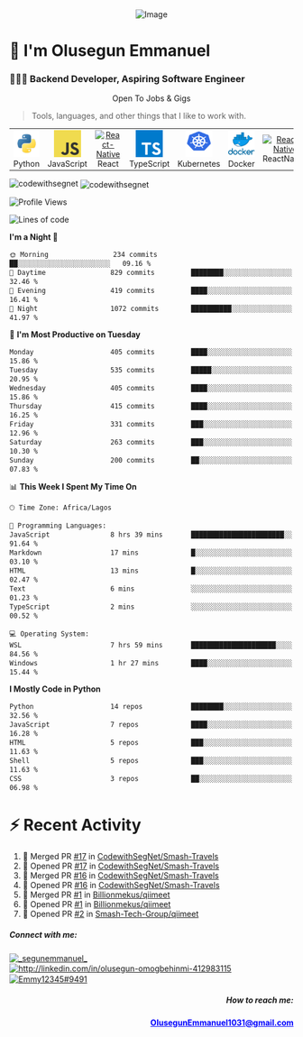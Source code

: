 <div align="center">
  <img align="center" height="200" width="1000" src="https://raw.githubusercontent.com/Schweinepriester/Schweinepriester/master/MeagerHardtofindAlbertosaurus-size_restricted.gif" alt="Image" />
</div>

<div>
  <h1 align="left">👋 I'm Olusegun Emmanuel</h1>
</div>
<h3 align="left">👨🏾‍💻 Backend Developer, Aspiring Software Engineer</h3>
<p align="center"> Open To Jobs & Gigs</p>

> Tools, languages, and other things that I like to work with.
<table>
  <tr>
    <td align="center" width="96">
      <a href="#macropower-tech">
        <img src="https://raw.githubusercontent.com/github/explore/main/topics/python/python.png" width="48" height="48" alt="Python" />
      </a>
      <br>Python
    </td>
    <td align="center" width="96">
      <a href="#macropower-tech">
        <img src="https://raw.githubusercontent.com/github/explore/main/topics/javascript/javascript.png" width="48" height="48" alt="JavaScript" />
      </a>
      <br>JavaScript
    </td>
    <td align="center" width="96">
      <a href="#macropower-tech">
        <img src="https://reactnative.dev/img/header_logo.svg" width="48" height="48" alt="React-Native" />
      </a>
      <br>React
    </td>
    <td align="center" width="96">
      <a href="#macropower-tech">
        <img src="https://raw.githubusercontent.com/github/explore/main/topics/typescript/typescript.png" width="48" height="48" alt="TypeScript" />
      </a>
      <br>TypeScript
    </td>
    <td align="center" width="96">
      <a href="#macropower-tech">
        <img src="https://raw.githubusercontent.com/cncf/artwork/master/projects/kubernetes/icon/color/kubernetes-icon-color.svg" width="48" height="48" alt="Kubernetes" />
      </a>
      <br>Kubernetes
    </td>
    <td align="center" width="96"> 
      <a href="#macropower-tech">
        <img src="https://raw.githubusercontent.com/github/explore/main/topics/docker/docker.png" width="48" height="48" alt="Docker" />
      </a>
      <br>Docker
    </td>
   <td align="center" width="96">
      <a href="#macropower-tech">
        <img src="https://reactnative.dev/img/header_logo.svg" width="48" height="48" alt="React-Native" />
      </a>
      <br>ReactNative
    </td>
     <td align="center" width="96">
      <a href="#macropower-tech">
        <img src="https://upload.wikimedia.org/wikipedia/commons/3/35/Tux.svg" width="48" height="48" alt="Linux" />
      </a>
      <br>Linux
    </td>
  </tr>
</table>


<div>
  <p><img align="left" src="https://github-readme-stats.vercel.app/api/top-langs?username=codewithsegnet&show_icons=true&locale=en&bg_color=00000000&layout=compact&hide_border=True&text_color=ffffff" alt="codewithsegnet" /></p>
<p>&nbsp;<img align="center" src="https://github-readme-stats.vercel.app/api?username=codewithsegnet&show_icons=true&locale=en&bg_color=00000000&hide_border=True&text_color=ffffff" alt="codewithsegnet" /></p>

</div>

<!--START_SECTION:wakatime-->
![Profile Views](http://img.shields.io/badge/Profile%20Views-0-blue)

![Lines of code](https://img.shields.io/badge/From%20Hello%20World%20I%27ve%20Written-24.6%20million%20lines%20of%20code-blue)

**I'm a Night 🦉** 

```text
🌞 Morning                234 commits         ██░░░░░░░░░░░░░░░░░░░░░░░   09.16 % 
🌆 Daytime                829 commits         ████████░░░░░░░░░░░░░░░░░   32.46 % 
🌃 Evening                419 commits         ████░░░░░░░░░░░░░░░░░░░░░   16.41 % 
🌙 Night                  1072 commits        ██████████░░░░░░░░░░░░░░░   41.97 % 
```
📅 **I'm Most Productive on Tuesday** 

```text
Monday                   405 commits         ████░░░░░░░░░░░░░░░░░░░░░   15.86 % 
Tuesday                  535 commits         █████░░░░░░░░░░░░░░░░░░░░   20.95 % 
Wednesday                405 commits         ████░░░░░░░░░░░░░░░░░░░░░   15.86 % 
Thursday                 415 commits         ████░░░░░░░░░░░░░░░░░░░░░   16.25 % 
Friday                   331 commits         ███░░░░░░░░░░░░░░░░░░░░░░   12.96 % 
Saturday                 263 commits         ███░░░░░░░░░░░░░░░░░░░░░░   10.30 % 
Sunday                   200 commits         ██░░░░░░░░░░░░░░░░░░░░░░░   07.83 % 
```


📊 **This Week I Spent My Time On** 

```text
🕑︎ Time Zone: Africa/Lagos

💬 Programming Languages: 
JavaScript               8 hrs 39 mins       ███████████████████████░░   91.64 % 
Markdown                 17 mins             █░░░░░░░░░░░░░░░░░░░░░░░░   03.10 % 
HTML                     13 mins             █░░░░░░░░░░░░░░░░░░░░░░░░   02.47 % 
Text                     6 mins              ░░░░░░░░░░░░░░░░░░░░░░░░░   01.23 % 
TypeScript               2 mins              ░░░░░░░░░░░░░░░░░░░░░░░░░   00.52 % 

💻 Operating System: 
WSL                      7 hrs 59 mins       █████████████████████░░░░   84.56 % 
Windows                  1 hr 27 mins        ████░░░░░░░░░░░░░░░░░░░░░   15.44 % 
```

**I Mostly Code in Python** 

```text
Python                   14 repos            ████████░░░░░░░░░░░░░░░░░   32.56 % 
JavaScript               7 repos             ████░░░░░░░░░░░░░░░░░░░░░   16.28 % 
HTML                     5 repos             ███░░░░░░░░░░░░░░░░░░░░░░   11.63 % 
Shell                    5 repos             ███░░░░░░░░░░░░░░░░░░░░░░   11.63 % 
CSS                      3 repos             ██░░░░░░░░░░░░░░░░░░░░░░░   06.98 % 
```




<!--END_SECTION:wakatime-->


# ⚡ Recent Activity
<!--START_SECTION:activity-->
1. 🎉 Merged PR [#17](https://github.com/CodewithSegNet/Smash-Travels/pull/17) in [CodewithSegNet/Smash-Travels](https://github.com/CodewithSegNet/Smash-Travels)
2. 💪 Opened PR [#17](https://github.com/CodewithSegNet/Smash-Travels/pull/17) in [CodewithSegNet/Smash-Travels](https://github.com/CodewithSegNet/Smash-Travels)
3. 🎉 Merged PR [#16](https://github.com/CodewithSegNet/Smash-Travels/pull/16) in [CodewithSegNet/Smash-Travels](https://github.com/CodewithSegNet/Smash-Travels)
4. 💪 Opened PR [#16](https://github.com/CodewithSegNet/Smash-Travels/pull/16) in [CodewithSegNet/Smash-Travels](https://github.com/CodewithSegNet/Smash-Travels)
5. 🎉 Merged PR [#1](https://github.com/Billionmekus/qiimeet/pull/1) in [Billionmekus/qiimeet](https://github.com/Billionmekus/qiimeet)
6. 💪 Opened PR [#1](https://github.com/Billionmekus/qiimeet/pull/1) in [Billionmekus/qiimeet](https://github.com/Billionmekus/qiimeet)
7. 💪 Opened PR [#2](https://github.com/Smash-Tech-Group/qiimeet/pull/2) in [Smash-Tech-Group/qiimeet](https://github.com/Smash-Tech-Group/qiimeet)
<!--END_SECTION:activity-->


<h5 align="left">Connect with me:</h5>
<p align="left">
<a href="https://twitter.com/_segunemmanuel_" target="blank"><img align="center" src="https://raw.githubusercontent.com/rahuldkjain/github-profile-readme-generator/master/src/images/icons/Social/twitter.svg" alt="_segunemmanuel_" height="30" width="40" /></a>
<a href="https://linkedin.com/in/http://linkedin.com/in/olusegun-omogbehinmi-412983115" target="blank"><img align="center" src="https://raw.githubusercontent.com/rahuldkjain/github-profile-readme-generator/master/src/images/icons/Social/linked-in-alt.svg" alt="http://linkedin.com/in/olusegun-omogbehinmi-412983115" height="30" width="40" /></a>
<a href="https://discord.gg/Emmy12345#9491" target="blank"><img align="center" src="https://raw.githubusercontent.com/rahuldkjain/github-profile-readme-generator/master/src/images/icons/Social/discord.svg" alt="Emmy12345#9491" height="30" width="40" /></a>

   <div style="flex: 1; text-align: right;">
    <h5>How to reach me:</h5>
    <a href="mailto:OlusegunEmmanuel1031@gmail.com" style="color: blue; font-weight: bold;">OlusegunEmmanuel1031@gmail.com</a>
  </div>
</p>
